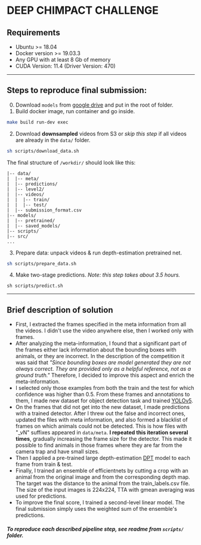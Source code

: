# DEEP CHIMPACT CHALLENGE

## Requirements
- Ubuntu >= 18.04
- Docker version >= 19.03.3
- Any GPU with at least 8 Gb of memory
- CUDA Version: 11.4 (Driver Version: 470)
---
## Steps to reproduce final submission:
0. Download `models` from [google drive](https://drive.google.com/drive/folders/1YoibyArJoocgjbXE7soBL5dqEjyPYKUn?usp=sharing) and put in the root of folder.
1. Build docker image, run container and go inside.
```bash
make build run-dev exec
```
2. Download **downsampled** videos from S3 or *skip this step* if all videos are already in the `data/` folder.
```bash
sh scripts/download_data.sh
```
The final structure of `/workdir/` should look like this:
```
|-- data/
|  |-- meta/
|  |-- predictions/
|  |-- level2/
|  |-- videos/
|  |  |-- train/
|  |  |-- test/
|  |-- submission_format.csv
|-- models/
|  |-- pretrained/
|  |-- saved_models/
|-- scripts/
|-- src/
...
```
3. Prepare data: unpack videos & run depth-estimation pretrained net.
```bash
sh scripts/prepare_data.sh
```
4. Make two-stage predictions.
*Note: this step takes about 3.5 hours.*
```
sh scripts/predict.sh
```
---
## Brief description of solution
- First, I extracted the frames specified in the meta information from all the videos. I didn't use the video anywhere else, then I worked only with frames.
- After analyzing the meta-information, I found that a significant part of the frames either lack information about the bounding boxes with animals, or they are incorrect.
In the description of the competition it was said that *"Since bounding boxes are model generated they are not always correct. They are provided only as a helpful reference, not as a ground truth."*
Therefore, I decided to improve this aspect and enrich the meta-information.
- I selected only those examples from both the train and the test for which confidence was higher than 0.5.
From these frames and annotations to them, I made new dataset for object detection task and trained [YOLOv5](https://github.com/ultralytics/yolov5).
- On the frames that did not get into the new dataset, I made predictions with a trained detector.
After I threw out the false and incorrect ones, updated the files with meta information, and also formed a blacklist of frames on which animals could not be detected. This is how files with "_vN" suffixes appeared in `data/meta`.
**I repeated this iteration several times**, gradually increasing the frame size for the detector. This made it possible to find animals in those frames where they are far from the camera trap and have small sizes.
- Then I applied a pre-trained large depth-estimation [DPT](https://github.com/isl-org/DPT) model to each frame from train & test.
- Finally, I trained an ensemble of efficientnets by cutting a crop with an animal from the original image and from the corresponding depth map. The target was the distance to the animal from the train_labels.csv file. The size of the input images is 224x224, TTA with gmean averaging was used for predictions.
- To improve the final score, I trained a second-level linear model. The final submission simply uses the weighted sum of the ensemble's predictions.

##### To reproduce each described pipeline step, see readme from `scripts/` folder.
